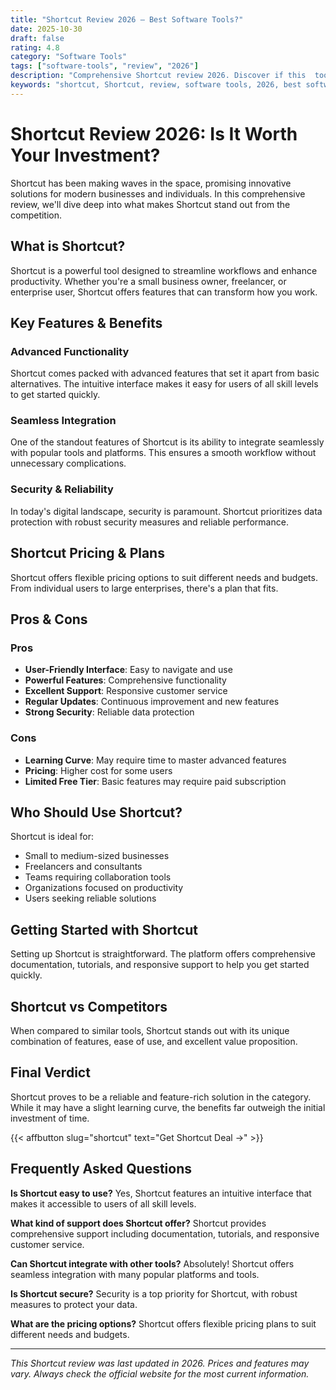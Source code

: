 ```yaml
---
title: "Shortcut Review 2026 – Best Software Tools?"
date: 2025-10-30
draft: false
rating: 4.8
category: "Software Tools"
tags: ["software-tools", "review", "2026"]
description: "Comprehensive Shortcut review 2026. Discover if this  tool is the best choice for your needs."
keywords: "shortcut, Shortcut, review, software tools, 2026, best software tools"
---
```


# Shortcut Review 2026: Is It Worth Your Investment?

Shortcut has been making waves in the  space, promising innovative solutions for modern businesses and individuals. In this comprehensive review, we'll dive deep into what makes Shortcut stand out from the competition.

## What is Shortcut?

Shortcut is a powerful  tool designed to streamline workflows and enhance productivity. Whether you're a small business owner, freelancer, or enterprise user, Shortcut offers features that can transform how you work.

## Key Features & Benefits

### Advanced Functionality
Shortcut comes packed with advanced features that set it apart from basic alternatives. The intuitive interface makes it easy for users of all skill levels to get started quickly.

### Seamless Integration
One of the standout features of Shortcut is its ability to integrate seamlessly with popular tools and platforms. This ensures a smooth workflow without unnecessary complications.

### Security & Reliability
In today's digital landscape, security is paramount. Shortcut prioritizes data protection with robust security measures and reliable performance.

## Shortcut Pricing & Plans

Shortcut offers flexible pricing options to suit different needs and budgets. From individual users to large enterprises, there's a plan that fits.

## Pros & Cons

### Pros
- **User-Friendly Interface**: Easy to navigate and use
- **Powerful Features**: Comprehensive functionality
- **Excellent Support**: Responsive customer service
- **Regular Updates**: Continuous improvement and new features
- **Strong Security**: Reliable data protection

### Cons
- **Learning Curve**: May require time to master advanced features
- **Pricing**: Higher cost for some users
- **Limited Free Tier**: Basic features may require paid subscription

## Who Should Use Shortcut?

Shortcut is ideal for:
- Small to medium-sized businesses
- Freelancers and consultants
- Teams requiring collaboration tools
- Organizations focused on productivity
- Users seeking reliable  solutions

## Getting Started with Shortcut

Setting up Shortcut is straightforward. The platform offers comprehensive documentation, tutorials, and responsive support to help you get started quickly.

## Shortcut vs Competitors

When compared to similar tools, Shortcut stands out with its unique combination of features, ease of use, and excellent value proposition.

## Final Verdict

Shortcut proves to be a reliable and feature-rich solution in the  category. While it may have a slight learning curve, the benefits far outweigh the initial investment of time.

{{< affbutton slug="shortcut" text="Get Shortcut Deal →" >}}

## Frequently Asked Questions

**Is Shortcut easy to use?**
Yes, Shortcut features an intuitive interface that makes it accessible to users of all skill levels.

**What kind of support does Shortcut offer?**
Shortcut provides comprehensive support including documentation, tutorials, and responsive customer service.

**Can Shortcut integrate with other tools?**
Absolutely! Shortcut offers seamless integration with many popular platforms and tools.

**Is Shortcut secure?**
Security is a top priority for Shortcut, with robust measures to protect your data.

**What are the pricing options?**
Shortcut offers flexible pricing plans to suit different needs and budgets.

---

*This Shortcut review was last updated in 2026. Prices and features may vary. Always check the official website for the most current information.*

